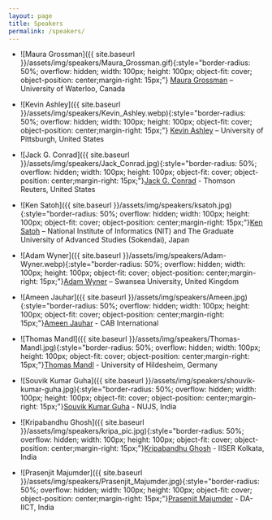 ```yaml
---
layout: page
title: Speakers
permalink: /speakers/
---
```


- ![Maura Grossman]({{ site.baseurl }}/assets/img/speakers/Maura_Grossman.gif){:style="border-radius: 50%; overflow: hidden; width: 100px; height: 100px; object-fit: cover; object-position: center;margin-right: 15px;"}  [Maura Grossman](https://grossman.uwaterloo.ca/)  – University of Waterloo, Canada

- ![Kevin Ashley]({{ site.baseurl }}/assets/img/speakers/Kevin_Ashley.webp){:style="border-radius: 50%; overflow: hidden; width: 100px; height: 100px; object-fit: cover; object-position: center;margin-right: 15px;"} [Kevin Ashley](https://www.law.pitt.edu/people/kevin-ashley) – University of Pittsburgh, United States

- ![Jack G. Conrad]({{ site.baseurl }}/assets/img/speakers/Jack_Conrad.jpg){:style="border-radius: 50%; overflow: hidden; width: 100px; height: 100px; object-fit: cover; object-position: center;margin-right: 15px;"}[Jack G. Conrad](https://www.conradweb.org/~jackg/) - Thomson Reuters, United States

- ![Ken Satoh]({{ site.baseurl }}/assets/img/speakers/ksatoh.jpg){:style="border-radius: 50%; overflow: hidden; width: 100px; height: 100px; object-fit: cover; object-position: center;margin-right: 15px;"}[Ken Satoh](https://research.nii.ac.jp/~ksatoh/) – National Institute of Informatics (NIT) and  The Graduate University of Advanced Studies (Sokendai), Japan

- ![Adam Wyner]({{ site.baseurl }}/assets/img/speakers/Adam-Wyner.webp){:style="border-radius: 50%; overflow: hidden; width: 100px; height: 100px; object-fit: cover; object-position: center;margin-right: 15px;"}[Adam Wyner](https://www.swansea.ac.uk/staff/a.z.wyner/) – Swansea University, United Kingdom

- ![Ameen Jauhar]({{ site.baseurl }}/assets/img/speakers/Ameen.jpg){:style="border-radius: 50%; overflow: hidden; width: 100px; height: 100px; object-fit: cover; object-position: center;margin-right: 15px;"}[Ameen Jauhar](https://www.linkedin.com/in/ameen-jauhar-5ab9a838/?originalSubdomain=uk) -  CAB International


- ![Thomas Mandl]({{ site.baseurl }}/assets/img/speakers/Thomas-Mandl.jpg){:style="border-radius: 50%; overflow: hidden; width: 100px; height: 100px; object-fit: cover; object-position: center;margin-right: 15px;"}[Thomas Mandl](https://www.linkedin.com/in/thomas-mandl-91593b9/) -   University of Hildesheim, Germany 


- ![Souvik Kumar Guha]({{ site.baseurl }}/assets/img/speakers/shouvik-kumar-guha.jpg){:style="border-radius: 50%; overflow: hidden; width: 100px; height: 100px; object-fit: cover; object-position: center;margin-right: 15px;"}[Souvik Kumar Guha](https://www.nujs.edu/faculty/dr-shouvik-kumar-guha/) -  NUJS, India



- ![Kripabandhu Ghosh]({{ site.baseurl }}/assets/img/speakers/kripa_pic.jpg){:style="border-radius: 50%; overflow: hidden; width: 100px; height: 100px; object-fit: cover; object-position: center;margin-right: 15px;"}[Kripabandhu Ghosh](https://www.iiserkol.ac.in/web/en/people/faculty/cds/kripaghosh/) - IISER Kolkata, India

- ![Prasenjit Majumder]({{ site.baseurl }}/assets/img/speakers/Prasenjit_Majumder.jpg){:style="border-radius: 50%; overflow: hidden; width: 100px; height: 100px; object-fit: cover; object-position: center;margin-right: 15px;"}[Prasenjit Majumder](https://www.daiict.ac.in/faculty-details/267) - DA-IICT, India

